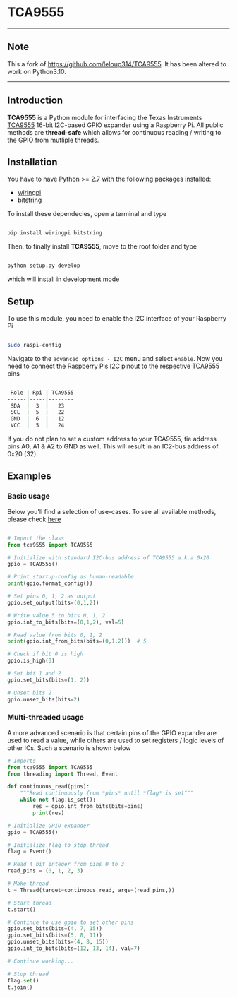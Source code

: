 # TCA9555

***

## Note

This a fork of https://github.com/leloup314/TCA9555. It has been altered to work on Python3.10.


***

## Introduction

**TCA9555** is a Python module for interfacing the Texas Instruments [TCA9555](https://www.ti.com/lit/ds/symlink/tca9555.pdf) 16-bit I2C-based GPIO expander using a Raspberry Pi.
All public methods are **thread-safe** which allows for continuous reading / writing to the GPIO from mutliple threads.

## Installation

You have to have Python >= 2.7 with the following packages installed:

- [wiringpi](https://github.com/WiringPi/WiringPi-Python)
- [bitstring](https://github.com/scott-griffiths/bitstring)

To install these dependecies, open a terminal and type
```bash

pip install wiringpi bitstring
```
Then, to finally install **TCA9555**, move to the root folder and type
```bash

python setup.py develop
```

which will install in development mode

## Setup

To use this module, you need to enable the I2C interface of your Raspberry Pi

```bash

sudo raspi-config
```

Navigate to the `advanced options - I2C` menu and select `enable`. Now you need to connect the Raspberry Pis I2C pinout to the respective TCA9555 pins
```bash

 Role | Rpi | TCA9555
------|-----|--------
 SDA  |  3  |   23   
 SCL  |  5  |   22   
 GND  |  6  |   12   
 VCC  |  5  |   24   
```

If you do not plan to set a custom address to your TCA9555, tie address pins A0, A1 & A2 to GND as well. This will result in an IC2-bus address of 0x20 (32).
 
## Examples

### Basic usage

Below you'll find a selection of use-cases. To see all available methods, please check [here](https://github.com/leloup314/TCA9555/blob/master/tca9555/tca9555.py)

```python

# Import the class
from tca9555 import TCA9555

# Initialize with standard I2C-bus address of TCA9555 a.k.a 0x20
gpio = TCA9555()

# Print startup-config as human-readable
print(gpio.format_config())

# Set pins 0, 1, 2 as output
gpio.set_output(bits=(0,1,2))

# Write value 5 to bits 0, 1, 2
gpio.int_to_bits(bits=(0,1,2), val=5)

# Read value from bits 0, 1, 2 
print(gpio.int_from_bits(bits=(0,1,2)))  # 5

# Check if bit 0 is high
gpio.is_high(0)

# Set bit 1 and 2
gpio.set_bits(bits=(1, 2))

# Unset bits 2
gpio.unset_bits(bits=2)
```

### Multi-threaded usage

A more advanced scenario is that certain pins of the GPIO expander are used to read a value, while others are used to set registers / logic levels of other ICs.
Such a scenario is shown below

```python
# Imports
from tca9555 import TCA9555
from threading import Thread, Event

def continuous_read(pins):
    """Read continuously from *pins* until *flag* is set"""
    while not flag.is_set():
        res = gpio.int_from_bits(bits=pins)
        print(res)

# Initialize GPIO expander
gpio = TCA9555()

# Initialize flag to stop thread
flag = Event()

# Read 4 bit integer from pins 0 to 3
read_pins = (0, 1, 2, 3)

# Make thread
t = Thread(target=continuous_read, args=(read_pins,))

# Start thread
t.start()

# Continue to use gpio to set other pins
gpio.set_bits(bits=(4, 7, 15))
gpio.set_bits(bits=(5, 8, 11))
gpio.unset_bits(bits=(4, 8, 15))
gpio.int_to_bits(bits=(12, 13, 14), val=7)

# Continue working...

# Stop thread
flag.set()
t.join()
```

